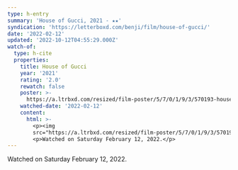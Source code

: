 ```yaml
---
type: h-entry
summary: 'House of Gucci, 2021 - ★★'
syndication: 'https://letterboxd.com/benji/film/house-of-gucci/'
date: '2022-02-12'
updated: '2022-10-12T04:55:29.000Z'
watch-of:
  type: h-cite
  properties:
    title: House of Gucci
    year: '2021'
    rating: '2.0'
    rewatch: false
    poster: >-
      https://a.ltrbxd.com/resized/film-poster/5/7/0/1/9/3/570193-house-of-gucci-0-600-0-900-crop.jpg?v=5360fe0784
    watched-date: '2022-02-12'
    content:
      html: >-
        <p><img
        src="https://a.ltrbxd.com/resized/film-poster/5/7/0/1/9/3/570193-house-of-gucci-0-600-0-900-crop.jpg?v=5360fe0784"/></p>
        <p>Watched on Saturday February 12, 2022.</p>
---
```

Watched on Saturday February 12, 2022.
